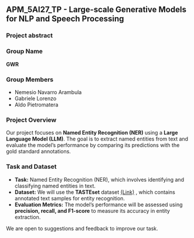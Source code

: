 ## APM_5AI27_TP - Large-scale Generative Models for NLP and Speech Processing
### Project abstract

### Group Name
**GWR**

### Group Members
- Nemesio Navarro Arambula
- Gabriele Lorenzo
- Aldo Pietromatera

### Project Overview
Our project focuses on **Named Entity Recognition (NER)** using a **Large Language Model (LLM)**. The goal is to extract named entities from text and evaluate the model’s performance by comparing its predictions with the gold standard annotations.

### Task and Dataset
- **Task:** Named Entity Recognition (NER), which involves identifying and classifying named entities in text.
- **Dataset:** We will use the **TASTEset** dataset [(Link)](https://github.com/taisti/TASTEset/tree/main/data)
, which contains annotated text samples for entity recognition.
- **Evaluation Metrics:** The model’s performance will be assessed using **precision, recall, and F1-score** to measure its accuracy in entity extraction.

We are open to suggestions and feedback to improve our task.
